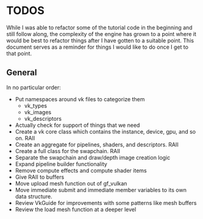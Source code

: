 # TODOS

While I was able to refactor some of the tutorial code in the beginning and still follow along, the complexity of 
the engine has grown to a point where it would be best to refactor things after I have gotten to a suitable point.
This document serves as a reminder for things I would like to do once I get to that point.

## General
In no particular order:
- Put namespaces around vk files to categorize them
    - vk_types
	- vk_images
	- vk_descriptors
- Actually check for support of things that we need
- Create a vk core class which contains the instance, device, gpu, and so on. RAII
- Create an aggregate for pipelines, shaders, and descriptors. RAII
- Create a full class for the swapchain. RAII
- Separate the swapchain and draw/depth image creation logic
- Expand pipeline builder functionality
- Remove compute effects and compute shader items
- Give RAII to buffers
- Move upload mesh function out of gf_vulkan
- Move immediate submit and immediate member variables to its own data structure.
- Review VkGuide for improvements with some patterns like mesh buffers
- Review the load mesh function at a deeper level